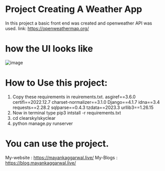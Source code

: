 # Project Creating A Weather App
In this project a basic front end was created and openweather API was used.
link: https://openweathermap.org/

# how the UI looks like
![image](https://user-images.githubusercontent.com/97796657/229106756-fdb8e495-298b-4398-828f-1eb2df2d76f4.png)

# How to Use this project:
1. Copy these requirements in reuirements.txt.
    asgiref==3.6.0
    certifi==2022.12.7
    charset-normalizer==3.1.0
    Django==4.1.7
    idna==3.4
    requests==2.28.2
    sqlparse==0.4.3
    tzdata==2023.3
    urllib3==1.26.15
2. Now in terminal type pip3 intstall -r requirements.txt
3. cd clearsky/skyclear
4. python manage.py runserver
# You can use the project.

My-website : https://mayankaggarwal.live/
My-Blogs : https://blog.mayankaggarwal.live/
